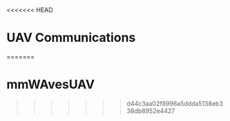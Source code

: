 <<<<<<< HEAD
# UAV Communications
=======
# mmWAvesUAV
>>>>>>> d44c3aa02f8996a5ddda5138eb338db8952e4427
